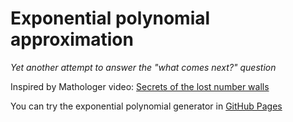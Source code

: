 # Exponential polynomial approximation

_Yet another attempt to answer the "what comes next?" question_

Inspired by Mathologer video: [Secrets of the lost number walls](https://www.youtube.com/watch?v=NO1_-qptr6c)

You can try the exponential polynomial generator in [GitHub Pages](https://trundev.github.io/exp-poly-approx/html/)

